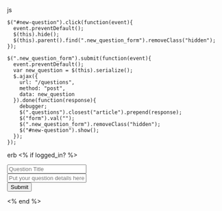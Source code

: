 js

    $("#new-question").click(function(event){
      event.preventDefault();
      $(this).hide();
      $(this).parent().find(".new_question_form").removeClass("hidden");
    });

    $(".new_question_form").submit(function(event){
      event.preventDefault();
      var new_question = $(this).serialize();
      $.ajax({
        url: "/questions",
        method: "post",
        data: new_question
      }).done(function(response){
        debugger;
        $(".questions").closest("article").prepend(response);
        $("form").val("");
        $(".new_question_form").removeClass("hidden");
        $("#new-question").show();
      });
    });

erb
<% if logged_in? %>
<form class="hidden new_question_form" action="/questions" method="post">
  <input type="text" name="question[title]" placeholder="Question Title"></br>
  <input type="text" name="question[body]" placeholder="Put your question details here!"></br>

  <input type="submit" class="button" value="Submit">
</form>
<% end %>
